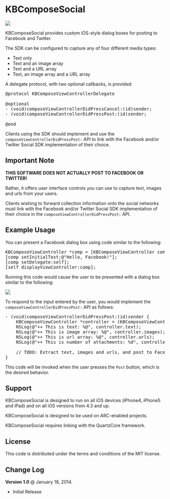 KBComposeSocial
===============

<img src="http://farm6.staticflickr.com/5492/12025528914_97b1b11047.jpg" />

KBComposeSocial provides custom iOS-style dialog boxes for posting to Facebook and Twitter.

The SDK can be configured to capture any of four different media types:

<ul>
<li>Text only</li>
<li>Text and an image array</li>
<li>Text and a URL array</li>
<li>Text, an image array and a URL array</li>
</ul>

A delegate protocol, with two optional callbacks, is provided:

<pre>
@protocol KBComposeViewControllerDelegate <NSObject>

@optional
- (void)composeViewControllerDidPressCancel:(id)sender;
- (void)composeViewControllerDidPressPost:(id)sender;

@end
</pre>

Clients using the SDK should implement and use the <code>composeViewControllerDidPressPost:</code> API to link with the Facebook and/or Twitter Social SDK implementation of their choice.

Important Note
-------------- 

<b>THIS SOFTWARE DOES NOT ACTUALLY POST TO FACEBOOK OR TWITTER!</b>

Rather, it offers user interface controls you can use to capture text, images and urls from your users.

Clients wishing to forward collection information onto the social networks must link with the Facebook and/or Twitter Social SDK implementation of their choice in the <code>composeViewControllerDidPressPost:</code> API.

Example Usage 
------------- 

You can present a Facebook dialog box using code similar to the following:

<pre>
KBComposeViewController *comp = [KBComposeViewController composeViewControllerForServiceType:KBServiceTypeFacebook];
[comp setInitialText:@"Hello, Facebook!"];
[comp setDelegate:self];
[self displayViewController:comp];
</pre>

Running this code would cause the user to be presented with a dialog box similar to the following:

<img src="http://farm4.staticflickr.com/3828/12024234055_3785c07817.jpg" />

To respond to the input entered by the user, you would implement the <code>composeViewControllerDidPressPost:</code> API as follows:

<pre>
- (void)composeViewControllerDidPressPost:(id)sender {
    KBComposeViewController *controller = (KBComposeViewController*)sender;
    NSLog(@"++ This is text: %@", controller.text);
    NSLog(@"++ This is image array: %@", controller.images);
    NSLog(@"++ This is url array: %@", controller.urls);
    NSLog(@"++ This is number of attachments: %d", controller.attachmentsCount);

    // TODO: Extract text, images and urls, and post to Facebook/Twitter using your SDK
}
</pre>

This code will be invoked when the user presses the <code>Post</code> button, which is the desired behavior.

Support
------- 

KBComposeSocial is designed to run on all iOS devices (iPhone4, iPhone5 and iPad) and on all iOS versions from 4.3 and up.

KBComposeSocial is designed to be used on ARC-enabled projects.

KBComposeSocial requires linking with the QuartzCore framework.

License
------- 

This code is distributed under the terms and conditions of the MIT license.

Change Log
---------- 

<b>Version 1.0</b> @ January 18, 2014.

<ul>
<li>Initial Release</li>
</ul>